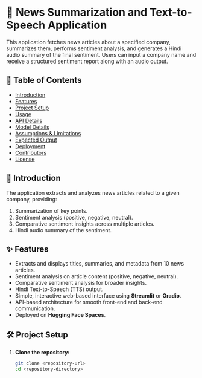 # 📰 News Summarization and Text-to-Speech Application

This application fetches news articles about a specified company, summarizes them, performs sentiment analysis, and generates a Hindi audio summary of the final sentiment. Users can input a company name and receive a structured sentiment report along with an audio output.

## 📑 Table of Contents
- [Introduction](#-introduction)
- [Features](#-features)
- [Project Setup](#-project-setup)
- [Usage](#-usage)
- [API Details](#-api-details)
- [Model Details](#-model-details)
- [Assumptions & Limitations](#-assumptions--limitations)
- [Expected Output](#-expected-output)
- [Deployment](#-deployment)
- [Contributors](#-contributors)
- [License](#-license)

## 📖 Introduction

The application extracts and analyzes news articles related to a given company, providing:
1. Summarization of key points.
2. Sentiment analysis (positive, negative, neutral).
3. Comparative sentiment insights across multiple articles.
4. Hindi audio summary of the sentiment.

## ✨ Features

- Extracts and displays titles, summaries, and metadata from 10 news articles.
- Sentiment analysis on article content (positive, negative, neutral).
- Comparative sentiment analysis for broader insights.
- Hindi Text-to-Speech (TTS) output.
- Simple, interactive web-based interface using **Streamlit** or **Gradio**.
- API-based architecture for smooth front-end and back-end communication.
- Deployed on **Hugging Face Spaces**.

## 🛠️ Project Setup

1. **Clone the repository:**
   ```bash
   git clone <repository-url>
   cd <repository-directory>

